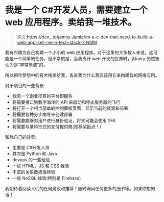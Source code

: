 # 我是一个 C#开发人员，需要建立一个 web 应用程序。卖给我一堆技术。

> 原文:[https://dev . to/jamoy Jamie/im-a-c-dev-that-need-to-build-a-web-app-sell-me-a-tech-stack-2 NMM](https://dev.to/jamoyjamie/im-a-c-dev-that-needs-to-build-a-web-app-sell-me-a-tech-stack-2nmm)

我有兴趣为自己构建一个小小的 web 应用程序。对于这里的大多数人来说，这可能是一个简单的任务，但不幸的是，当我离开 web 开发的世界时，jQuery 仍然被认为是“非常简洁”的。

所以把你梦想中的技术栈卖给我，告诉我为什么我应该用它来构建我的网络应用。

对于项目的一些背景:

*   我另一个副业项目的平台即服务
*   将需要接口到数字海洋的 API 来启动和停止服务器的飞行
*   将打开一个相当简单的控制面板页面，显示当前的资源和部署
*   将需要各种分步向导来创建部署
*   将需要能够对用户进行身份验证，将来可能会使用 2FA
*   将需要与某种形式的支付提供商(推荐奖励点！)

和我自己的背景:

*   主要是 C#开发人员
*   其次是 Python 和 Java
*   devops 的一些经验
*   一些 HTML，JS 和 CSS 经验
*   丰富的关系数据库经验
*   一些 NoSQL 经验(特别是 Firebase)

我期待着阅读人们的任何建议和推荐！随时询问任何更多的细节等。如果你想的话！